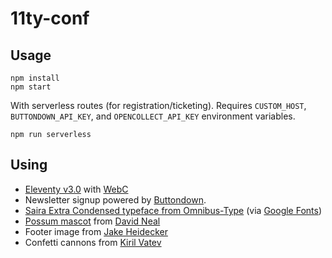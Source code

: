 # 11ty-conf

## Usage

```
npm install
npm start
```

With serverless routes (for registration/ticketing). Requires `CUSTOM_HOST`, `BUTTONDOWN_API_KEY`, and `OPENCOLLECT_API_KEY` environment variables.

```
npm run serverless
```

## Using

* [Eleventy v3.0](https://www.11ty.dev/) with [WebC](https://www.11ty.dev/docs/languages/webc/)
* Newsletter signup powered by [Buttondown](https://buttondown.email/).
* [Saira Extra Condensed typeface from Omnibus-Type](https://www.omnibus-type.com/fonts/saira-extra-condensed/) (via [Google Fonts](https://fonts.google.com/specimen/Saira+Extra+Condensed))
* [Possum mascot](https://www.11ty.dev/blog/mascot-david/) from [David Neal](https://reverentgeek.com/about/)
* Footer image from [Jake Heidecker](https://unsplash.com/photos/green-trash-bin-beside-brown-building-Hp0P67o2EK4)
* Confetti cannons from [Kiril Vatev](https://github.com/catdad/canvas-confetti)